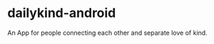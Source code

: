 dailykind-android
=================

An App for people connecting each other and separate love of kind.
